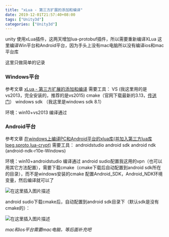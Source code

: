 ```yaml
---
title: "xLua - 第三方扩展的添加和编译"
date: 2019-12-01T21:57:40+08:00
tags: ["Unity3d"]
categories: ["Unity3d"]
---
```


<!--more-->

unity 使用xLua插件，这两天增加lua-protobuf插件，所以需要重新编译XLua
这里编译Win平台和Android平台，因为手头上没有mac电脑所以没有编译ios和mac平台库

这里只做简单的记录
### Windows平台
参考文章 [xLua - 第三方扩展的添加和编译](https://blog.csdn.net/xmousez/article/details/68490840)
需要工具：
VS (我这里用的是vs2013，完全安装的，推荐的是vs2015)
cmake（官网下载最新的3.13，[传送门](https://cmake.org/download/)）
windows sdk （我这里是windows sdk 8.1）
 
 环境：win10+vs2013 编译通过

### Android平台 
参考文章 [在windows上编译PC和Android平台的xlua库(并加入第三方lua库lpeg,sproto,lua-crypt)](https://blog.csdn.net/yudianxia/article/details/81738699)
需要工具：
androidstudio 
android sdk
android ndk (android-ndk-r10e-Windows)

 环境：win10+androidstudio  编译通过
 android sudio配置我这用的vpn（也可以用其它方法配置），需要下载cmake（cmake下载后自动配置到android sdk所在的目录），而不是windows安装的cmake
 配置Android_SDK，Android_NDK环境变量，然后编译就可以了
 
  
![在这里插入图片描述](https://img-blog.csdn.net/20181022120124521?watermark/2/text/aHR0cHM6Ly9ibG9nLmNzZG4ubmV0L2NvZGluZ3JpdmVy/font/5a6L5L2T/fontsize/400/fill/I0JBQkFCMA==/dissolve/70)


 android sudio下载cmake后，自动配置到android sdk目录下（默认sdk是没有cmake的）：
   
![在这里插入图片描述](https://img-blog.csdn.net/20181022120355540?watermark/2/text/aHR0cHM6Ly9ibG9nLmNzZG4ubmV0L2NvZGluZ3JpdmVy/font/5a6L5L2T/fontsize/400/fill/I0JBQkFCMA==/dissolve/70)

*mac和ios平台需要mac电脑，等后面补充吧*